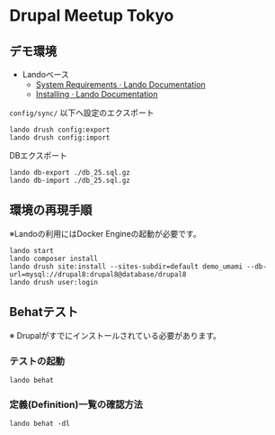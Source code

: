 # Drupal Meetup Tokyo

## デモ環境

* Landoベース
	* [System Requirements · Lando Documentation](https://docs.devwithlando.io/installation/system-requirements.html)
	* [Installing · Lando Documentation](https://docs.devwithlando.io/installation/installing.html)

`config/sync/` 以下へ設定のエクスポート

```
lando drush config:export
lando drush config:import
```

DBエクスポート

```
lando db-export ./db_25.sql.gz
lando db-import ./db_25.sql.gz
```

## 環境の再現手順

※Landoの利用にはDocker Engineの起動が必要です。

```
lando start
lando composer install
lando drush site:install --sites-subdir=default demo_umami --db-url=mysql://drupal8:drupal8@database/drupal8
lando drush user:login
```

## Behatテスト
※ Drupalがすでにインストールされている必要があります。
### テストの起動
```
lando behat
```
### 定義(Definition)一覧の確認方法
```
lando behat -dl
```
